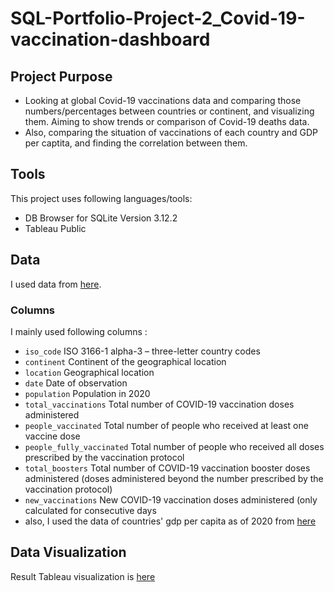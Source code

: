# SQL-Portfolio-Project-2_Covid-19-vaccination-dashboard
## Project Purpose
* Looking at global Covid-19 vaccinations data and comparing those numbers/percentages between countries or continent, and visualizing them. Aiming to show trends or comparison of Covid-19 deaths data.
* Also, comparing the situation of vaccinations of each country and GDP per captita, and finding the correlation between them.

## Tools
This project uses following languages/tools:
* DB Browser for SQLite Version 3.12.2
* Tableau Public

## Data
I used data from [here](https://ourworldindata.org/covid-vaccinations).

### Columns
I mainly used following columns :

* `iso_code` ISO 3166-1 alpha-3 – three-letter country codes
* `continent` Continent of the geographical location
* `location` Geographical location
* `date` Date of observation
* `population` Population in 2020
* `total_vaccinations`	Total number of COVID-19 vaccination doses administered
* `people_vaccinated`	Total number of people who received at least one vaccine dose
* `people_fully_vaccinated`	Total number of people who received all doses prescribed by the vaccination protocol
* `total_boosters`	Total number of COVID-19 vaccination booster doses administered (doses administered beyond the number prescribed by the vaccination protocol)
* `new_vaccinations`	New COVID-19 vaccination doses administered (only calculated for consecutive days
* also, I used the data of countries' gdp per capita as of 2020 from [here](https://data.worldbank.org/indicator/NY.GDP.PCAP.CD?end=2020&most_recent_value_desc=false&start=1960&view=chart)


## Data Visualization
Result Tableau visualization is [here](https://public.tableau.com/views/Covid-19VccinationDashboard/Dashboard1?:language=en-US&:display_count=n&:origin=viz_share_link)
